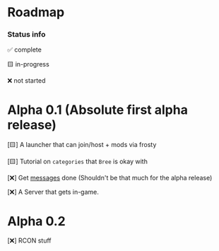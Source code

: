 # Roadmap

### Status info

✅ complete

🟨 in-progress

❌ not started

# Alpha 0.1 (Absolute first alpha release)

[🟨] A launcher that can join/host + mods via frosty

[🟨] Tutorial on `categories` that `Bree` is okay with

[❌] Get [messages](/GhidraStuff/BreeMsgs/Categories.h) done (Shouldn't be that much for the alpha release)

[❌] A Server that gets in-game.

# Alpha 0.2

[❌] RCON stuff
